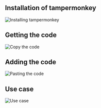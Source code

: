 ## Installation of tampermonkey
![Installing tampermonkey](https://j.gifs.com/jqLW4B.gif)

## Getting the code
![Copy the code](https://j.gifs.com/yrMWNR.gif)

## Adding the code
![Pasting the code](https://j.gifs.com/l5DWw1.gif)

## Use case
![Use case](https://j.gifs.com/OyqpKE.gif)
